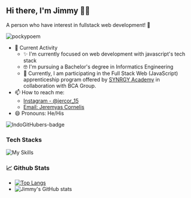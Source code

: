 ## Hi there, I'm Jimmy 👋😉
A person who have interest in fullstack web development! 🙌
<p align="left"> <img src="https://komarev.com/ghpvc/?username=pockypoem&label=Profile%20views&color=0e75b6&style=flat" alt="pockypoem" /> </p>

- 🎯 Current Activity
  - ✨ I'm currently focused on web development with javascript's tech stack
  - 🤓 I'm pursuing a Bachelor's degree in Informatics Engineering
  - 📝 Currently, I am participating in the Full Stack Web (JavaScript) apprenticeship program offered by [SYNRGY Academy](https://www.instagram.com/synrgy.academy/) in collaboration with BCA Group.
- 📫 How to reach me:
  - [Instagram - @jercor_15](https://www.instagram.com/jeremyascornelis/)
  - [Email: Jeremyas Cornelis](mailto:jeremyasjimi9a@gmail.com)
- 😄 Pronouns: He/His

![IndoGitHubers-badge](https://indogithubers-badge.vercel.app/badge?username=pockypoem&style=flat-square&color=D3EB30)

### Tech Stacks
![My Skills](https://skillicons.dev/icons?i=html,css,js,ts,react,redux,jest,vitest,php,py,flask,nodejs,express,prisma,graphql,postgres,mongodb,mysql,bootstrap,tailwind,nextjs,tensorflow,figma,git,github,vite,netlify,vscode,postman,discord&theme=light)
### 📈 Github Stats
 - [![Top Langs](https://github-readme-stats.vercel.app/api/top-langs/?username=pockypoem&hide=jupyter%20notebook,html,css&layout=compact&langs_count=8)](https://github.com/anuraghazra/github-readme-stats)
 - ![Jimmy's GitHub stats](https://github-readme-stats.vercel.app/api?username=pockypoem&show_icons=true)
